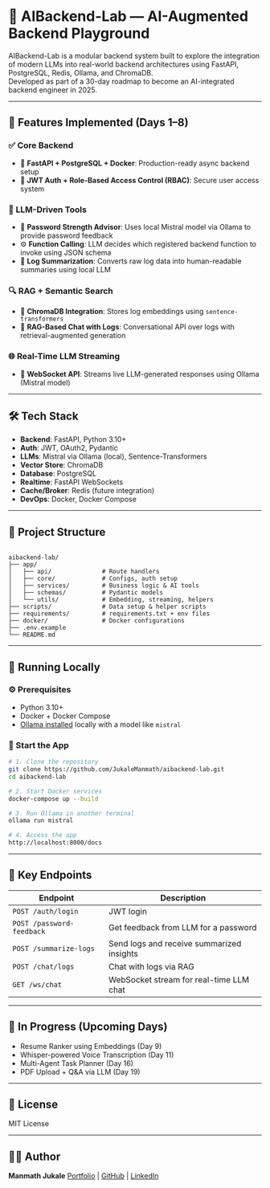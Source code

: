 
# 🧠 AIBackend-Lab — AI-Augmented Backend Playground

AIBackend-Lab is a modular backend system built to explore the integration of modern LLMs into real-world backend architectures using FastAPI, PostgreSQL, Redis, Ollama, and ChromaDB.  
Developed as part of a 30-day roadmap to become an AI-integrated backend engineer in 2025.

---

## 🚀 Features Implemented (Days 1–8)

### ✅ Core Backend
- 🔧 **FastAPI + PostgreSQL + Docker**: Production-ready async backend setup
- 🔐 **JWT Auth + Role-Based Access Control (RBAC)**: Secure user access system

### 🤖 LLM-Driven Tools
- 🧠 **Password Strength Advisor**: Uses local Mistral model via Ollama to provide password feedback
- ⚙️ **Function Calling**: LLM decides which registered backend function to invoke using JSON schema
- 🧾 **Log Summarization**: Converts raw log data into human-readable summaries using local LLM

### 🔍 RAG + Semantic Search
- 🧠 **ChromaDB Integration**: Stores log embeddings using `sentence-transformers`
- 💬 **RAG-Based Chat with Logs**: Conversational API over logs with retrieval-augmented generation

### 🌐 Real-Time LLM Streaming
- 🌊 **WebSocket API**: Streams live LLM-generated responses using Ollama (Mistral model)

---

## 🛠️ Tech Stack

- **Backend**: FastAPI, Python 3.10+
- **Auth**: JWT, OAuth2, Pydantic
- **LLMs**: Mistral via Ollama (local), Sentence-Transformers
- **Vector Store**: ChromaDB
- **Database**: PostgreSQL
- **Realtime**: FastAPI WebSockets
- **Cache/Broker**: Redis (future integration)
- **DevOps**: Docker, Docker Compose

---

## 📁 Project Structure

```

aibackend-lab/
├── app/
│   ├── api/              # Route handlers
│   ├── core/             # Configs, auth setup
│   ├── services/         # Business logic & AI tools
│   ├── schemas/          # Pydantic models
│   └── utils/            # Embedding, streaming, helpers
├── scripts/              # Data setup & helper scripts
├── requirements/         # requirements.txt + env files
├── docker/               # Docker configurations
├── .env.example
└── README.md

````

---

## 🧪 Running Locally

### ⚙️ Prerequisites
- Python 3.10+
- Docker + Docker Compose
- [Ollama installed](https://ollama.com/) locally with a model like `mistral`

### 🚀 Start the App

```bash
# 1. Clone the repository
git clone https://github.com/JukaleManmath/aibackend-lab.git
cd aibackend-lab

# 2. Start Docker services
docker-compose up --build

# 3. Run Ollama in another terminal
ollama run mistral

# 4. Access the app
http://localhost:8000/docs
````

---

## 📸 Key Endpoints

| Endpoint                  | Description                               |
| ------------------------- | ----------------------------------------- |
| `POST /auth/login`        | JWT login                                 |
| `POST /password-feedback` | Get feedback from LLM for a password      |
| `POST /summarize-logs`    | Send logs and receive summarized insights |
| `POST /chat/logs`         | Chat with logs via RAG                    |
| `GET /ws/chat`            | WebSocket stream for real-time LLM chat   |

---

## 🔄 In Progress (Upcoming Days)

* Resume Ranker using Embeddings (Day 9)
* Whisper-powered Voice Transcription (Day 11)
* Multi-Agent Task Planner (Day 16)
* PDF Upload + Q\&A via LLM (Day 19)

---

## 📄 License

MIT License

---

## 👨‍💻 Author

**Manmath Jukale**
[Portfolio](https://manmath-jukale-portfolio.vercel.app) | [GitHub](https://github.com/JukaleManmath) | [LinkedIn](https://linkedin.com/in/jukalemanmath)




